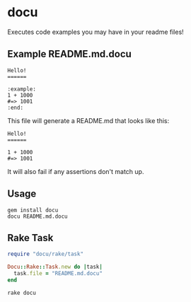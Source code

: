 docu
====

Executes code examples you may have in your readme files!

Example README.md.docu
----------------------

```
Hello!
======

:example:
1 + 1000
#=> 1001
:end:
```

This file will generate a README.md that looks like this:

```
Hello!
======

1 + 1000
#=> 1001
```

It will also fail if any assertions don't match up.

Usage
-----

```
gem install docu
docu README.md.docu
```

Rake Task
---------

```ruby
require "docu/rake/task"

Docu::Rake::Task.new do |task|
  task.file = "README.md.docu"
end
```

```
rake docu
```
